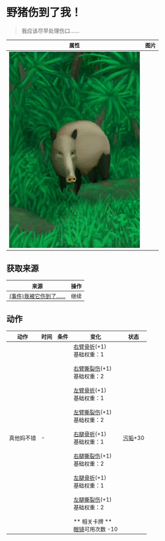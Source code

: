 # 野猪伤到了我！  
> 我应该尽早处理伤口……  
  
  属性  |   图片   
 ----  |  ----:   
   |  ![](Sprite/BoarEvent.png)   
  
## 获取来源  
来源  |  操作  
----  |  ----  
[(事件)我被它伤到了……](Event_BoarFightBadFailure.md)  |  继续  
## 动作  
动作  |  时间  |  条件  |  变化  |  状态  
----  |  ----  |  ----  |  ----  |  ----  
真他妈不错<br>  |  -  |    |  [右臂骨折](W_ArmFractureR.md)(+1)<br>基础权重：1<br><br>[右臂撕裂伤](W_ArmLacerationR.md)(+1)<br>基础权重：2<br><br>[左臂骨折](W_ArmFractureL.md)(+1)<br>基础权重：1<br><br>[左臂撕裂伤](W_ArmLacerationL.md)(+1)<br>基础权重：2<br><br>[右腿骨折](W_LegFractureR.md)(+1)<br>基础权重：1<br><br>[右腿撕裂伤](W_LegLacerationR.md)(+1)<br>基础权重：2<br><br>[左腿骨折](W_LegFractureL.md)(+1)<br>基础权重：1<br><br>[左腿撕裂伤](W_LegLacerationL.md)(+1)<br>基础权重：2<br><br>** 相关卡牌 **<br>[眼镜](Glasses.md)可用次数  -10<br>  |  [污垢](Filth.md)+30  
